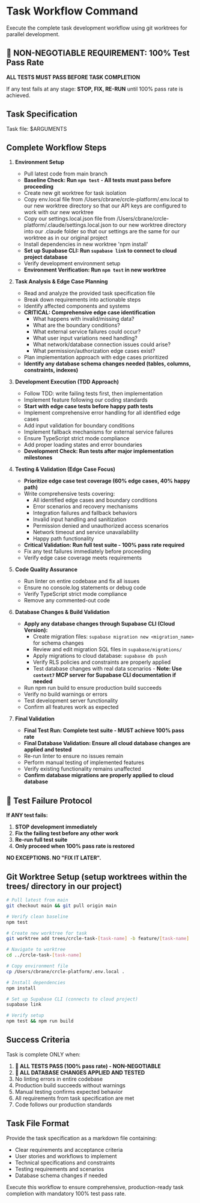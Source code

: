 # Task Workflow Command

Execute the complete task development workflow using git worktrees for parallel development.

## 🚨 NON-NEGOTIABLE REQUIREMENT: 100% Test Pass Rate

**ALL TESTS MUST PASS BEFORE TASK COMPLETION**

If any test fails at any stage: **STOP, FIX, RE-RUN** until 100% pass rate is achieved.

## Task Specification

Task file: $ARGUMENTS

## Complete Workflow Steps

1. **Environment Setup**
   - Pull latest code from main branch
   - **Baseline Check: Run `npm test` - All tests must pass before proceeding**
   - Create new git worktree for task isolation
   - Copy env.local file from /Users/cbrane/crcle-platform/.env.local to our new worktree directory so that our API keys are configured to work with our new worktree
   - Copy our settings.local.json file from /Users/cbrane/crcle-platform/.claude/settings.local.json to our new worktree directory into our .claude folder so that our settings are the same for our worktree as in our original project
   - Install dependencies in new worktree 'npm install'
   - **Set up Supabase CLI: Run `supabase link` to connect to cloud project database**
   - Verify development environment setup
   - **Environment Verification: Run `npm test` in new worktree**

2. **Task Analysis & Edge Case Planning**
   - Read and analyze the provided task specification file
   - Break down requirements into actionable steps
   - Identify affected components and systems
   - **CRITICAL: Comprehensive edge case identification**
     - What happens with invalid/missing data?
     - What are the boundary conditions?
     - What external service failures could occur?
     - What user input variations need handling?
     - What network/database connection issues could arise?
     - What permission/authorization edge cases exist?
   - Plan implementation approach with edge cases prioritized
   - **Identify any database schema changes needed (tables, columns, constraints, indexes)**

3. **Development Execution (TDD Approach)**
   - Follow TDD: write failing tests first, then implementation
   - Implement feature following our coding standards
   - **Start with edge case tests before happy path tests**
   - Implement comprehensive error handling for all identified edge cases
   - Add input validation for boundary conditions
   - Implement fallback mechanisms for external service failures
   - Ensure TypeScript strict mode compliance
   - Add proper loading states and error boundaries
   - **Development Check: Run tests after major implementation milestones**

4. **Testing & Validation (Edge Case Focus)**
   - **Prioritize edge case test coverage (60% edge cases, 40% happy path)**
   - Write comprehensive tests covering:
     - All identified edge cases and boundary conditions
     - Error scenarios and recovery mechanisms
     - Integration failures and fallback behaviors
     - Invalid input handling and sanitization
     - Permission denied and unauthorized access scenarios
     - Network timeout and service unavailability
     - Happy path functionality
   - **Critical Validation: Run full test suite - 100% pass rate required**
   - Fix any test failures immediately before proceeding
   - Verify edge case coverage meets requirements

5. **Code Quality Assurance**
   - Run linter on entire codebase and fix all issues
   - Ensure no console.log statements or debug code
   - Verify TypeScript strict mode compliance
   - Remove any commented-out code

6. **Database Changes & Build Validation**
   - **Apply any database changes through Supabase CLI (Cloud Version):**
     - Create migration files: `supabase migration new <migration_name>` for schema changes
     - Review and edit migration SQL files in `supabase/migrations/`
     - Apply migrations to cloud database: `supabase db push`
     - Verify RLS policies and constraints are properly applied
     - Test database changes with real data scenarios
           - **Note: Use `context7` MCP server for Supabase CLI documentation if needed**
   - Run npm run build to ensure production build succeeds
   - Verify no build warnings or errors
   - Test development server functionality
   - Confirm all features work as expected

7. **Final Validation**
   - **Final Test Run: Complete test suite - MUST achieve 100% pass rate**
   - **Final Database Validation: Ensure all cloud database changes are applied and tested**
   - Re-run linter to ensure no issues remain
   - Perform manual testing of implemented features
   - Verify existing functionality remains unaffected
   - **Confirm database migrations are properly applied to cloud database**

## 🚨 Test Failure Protocol

**If ANY test fails:**
1. **STOP development immediately**
2. **Fix the failing test before any other work**
3. **Re-run full test suite**
4. **Only proceed when 100% pass rate is restored**

**NO EXCEPTIONS. NO "FIX IT LATER".**

## Git Worktree Setup (setup worktrees within the trees/ directory in our project)

```bash
# Pull latest from main
git checkout main && git pull origin main

# Verify clean baseline
npm test

# Create new worktree for task
git worktree add trees/crcle-task-[task-name] -b feature/[task-name]

# Navigate to worktree
cd ../crcle-task-[task-name]

# Copy environment file
cp /Users/cbrane/crcle-platform/.env.local .

# Install dependencies
npm install

# Set up Supabase CLI (connects to cloud project)
supabase link

# Verify setup
npm test && npm run build
```

## Success Criteria

Task is complete ONLY when:

1. **🚨 ALL TESTS PASS (100% pass rate) - NON-NEGOTIABLE**
2. **🚨 ALL DATABASE CHANGES APPLIED AND TESTED**
3. No linting errors in entire codebase
4. Production build succeeds without warnings
5. Manual testing confirms expected behavior
6. All requirements from task specification are met
7. Code follows our production standards

## Task File Format

Provide the task specification as a markdown file containing:
- Clear requirements and acceptance criteria
- User stories and workflows to implement
- Technical specifications and constraints
- Testing requirements and scenarios
- Database schema changes if needed

Execute this workflow to ensure comprehensive, production-ready task completion with mandatory 100% test pass rate.